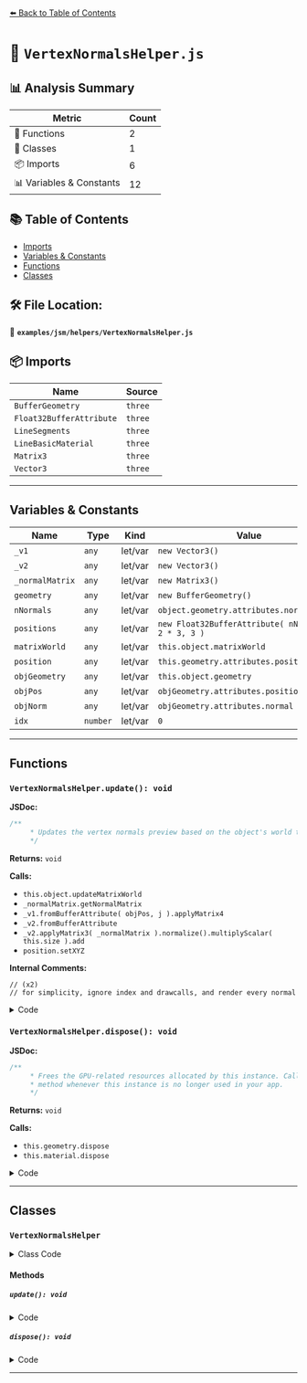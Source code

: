 [⬅️ Back to Table of Contents](../../../index.md)

# 📄 `VertexNormalsHelper.js`

## 📊 Analysis Summary

| Metric | Count |
|--------|-------|
| 🔧 Functions | 2 |
| 🧱 Classes | 1 |
| 📦 Imports | 6 |
| 📊 Variables & Constants | 12 |

## 📚 Table of Contents

- [Imports](#imports)
- [Variables & Constants](#variables-constants)
- [Functions](#functions)
- [Classes](#classes)

## 🛠️ File Location:
📂 **`examples/jsm/helpers/VertexNormalsHelper.js`**

## 📦 Imports

| Name | Source |
|------|--------|
| `BufferGeometry` | `three` |
| `Float32BufferAttribute` | `three` |
| `LineSegments` | `three` |
| `LineBasicMaterial` | `three` |
| `Matrix3` | `three` |
| `Vector3` | `three` |


---

## Variables & Constants

| Name | Type | Kind | Value | Exported |
|------|------|------|-------|----------|
| `_v1` | `any` | let/var | `new Vector3()` | ✗ |
| `_v2` | `any` | let/var | `new Vector3()` | ✗ |
| `_normalMatrix` | `any` | let/var | `new Matrix3()` | ✗ |
| `geometry` | `any` | let/var | `new BufferGeometry()` | ✗ |
| `nNormals` | `any` | let/var | `object.geometry.attributes.normal.count` | ✗ |
| `positions` | `any` | let/var | `new Float32BufferAttribute( nNormals * 2 * 3, 3 )` | ✗ |
| `matrixWorld` | `any` | let/var | `this.object.matrixWorld` | ✗ |
| `position` | `any` | let/var | `this.geometry.attributes.position` | ✗ |
| `objGeometry` | `any` | let/var | `this.object.geometry` | ✗ |
| `objPos` | `any` | let/var | `objGeometry.attributes.position` | ✗ |
| `objNorm` | `any` | let/var | `objGeometry.attributes.normal` | ✗ |
| `idx` | `number` | let/var | `0` | ✗ |


---

## Functions

### `VertexNormalsHelper.update(): void`

**JSDoc:**
```typescript
/**
	 * Updates the vertex normals preview based on the object's world transform.
	 */
```

**Returns:** `void`

**Calls:**

- `this.object.updateMatrixWorld`
- `_normalMatrix.getNormalMatrix`
- `_v1.fromBufferAttribute( objPos, j ).applyMatrix4`
- `_v2.fromBufferAttribute`
- `_v2.applyMatrix3( _normalMatrix ).normalize().multiplyScalar( this.size ).add`
- `position.setXYZ`

**Internal Comments:**
```
// (x2)
// for simplicity, ignore index and drawcalls, and render every normal
```

<details><summary>Code</summary>

```typescript
update() {

		this.object.updateMatrixWorld( true );

		_normalMatrix.getNormalMatrix( this.object.matrixWorld );

		const matrixWorld = this.object.matrixWorld;

		const position = this.geometry.attributes.position;

		//

		const objGeometry = this.object.geometry;

		if ( objGeometry ) {

			const objPos = objGeometry.attributes.position;

			const objNorm = objGeometry.attributes.normal;

			let idx = 0;

			// for simplicity, ignore index and drawcalls, and render every normal

			for ( let j = 0, jl = objPos.count; j < jl; j ++ ) {

				_v1.fromBufferAttribute( objPos, j ).applyMatrix4( matrixWorld );

				_v2.fromBufferAttribute( objNorm, j );

				_v2.applyMatrix3( _normalMatrix ).normalize().multiplyScalar( this.size ).add( _v1 );

				position.setXYZ( idx, _v1.x, _v1.y, _v1.z );

				idx = idx + 1;

				position.setXYZ( idx, _v2.x, _v2.y, _v2.z );

				idx = idx + 1;

			}

		}

		position.needsUpdate = true;

	}
```
</details>

### `VertexNormalsHelper.dispose(): void`

**JSDoc:**
```typescript
/**
	 * Frees the GPU-related resources allocated by this instance. Call this
	 * method whenever this instance is no longer used in your app.
	 */
```

**Returns:** `void`

**Calls:**

- `this.geometry.dispose`
- `this.material.dispose`

<details><summary>Code</summary>

```typescript
dispose() {

		this.geometry.dispose();
		this.material.dispose();

	}
```
</details>


---

## Classes

### `VertexNormalsHelper`

<details><summary>Class Code</summary>

```ts
class VertexNormalsHelper extends LineSegments {

	/**
	 * Constructs a new vertex normals helper.
	 *
	 * @param {Object3D} object - The object for which to visualize vertex normals.
	 * @param {number} [size=1] - The helper's size.
	 * @param {number|Color|string} [color=0xff0000] - The helper's color.
	 */
	constructor( object, size = 1, color = 0xff0000 ) {

		const geometry = new BufferGeometry();

		const nNormals = object.geometry.attributes.normal.count;
		const positions = new Float32BufferAttribute( nNormals * 2 * 3, 3 );

		geometry.setAttribute( 'position', positions );

		super( geometry, new LineBasicMaterial( { color, toneMapped: false } ) );

		/**
		 * The object for which to visualize vertex normals.
		 *
		 * @type {Object3D}
		 */
		this.object = object;

		/**
		 * The helper's size.
		 *
		 * @type {number}
		 * @default 1
		 */
		this.size = size;

		this.type = 'VertexNormalsHelper';

		/**
		 * Overwritten and set to `false` since the object's world transformation
		 * is encoded in the helper's geometry data.
		 *
		 * @type {boolean}
		 * @default false
		 */
		this.matrixAutoUpdate = false;

		/**
		 * This flag can be used for type testing.
		 *
		 * @type {boolean}
		 * @readonly
		 * @default true
		 */
		this.isVertexNormalsHelper = true;

		this.update();

	}

	/**
	 * Updates the vertex normals preview based on the object's world transform.
	 */
	update() {

		this.object.updateMatrixWorld( true );

		_normalMatrix.getNormalMatrix( this.object.matrixWorld );

		const matrixWorld = this.object.matrixWorld;

		const position = this.geometry.attributes.position;

		//

		const objGeometry = this.object.geometry;

		if ( objGeometry ) {

			const objPos = objGeometry.attributes.position;

			const objNorm = objGeometry.attributes.normal;

			let idx = 0;

			// for simplicity, ignore index and drawcalls, and render every normal

			for ( let j = 0, jl = objPos.count; j < jl; j ++ ) {

				_v1.fromBufferAttribute( objPos, j ).applyMatrix4( matrixWorld );

				_v2.fromBufferAttribute( objNorm, j );

				_v2.applyMatrix3( _normalMatrix ).normalize().multiplyScalar( this.size ).add( _v1 );

				position.setXYZ( idx, _v1.x, _v1.y, _v1.z );

				idx = idx + 1;

				position.setXYZ( idx, _v2.x, _v2.y, _v2.z );

				idx = idx + 1;

			}

		}

		position.needsUpdate = true;

	}

	/**
	 * Frees the GPU-related resources allocated by this instance. Call this
	 * method whenever this instance is no longer used in your app.
	 */
	dispose() {

		this.geometry.dispose();
		this.material.dispose();

	}

}
```
</details>

#### Methods

##### `update(): void`

<details><summary>Code</summary>

```ts
update() {

		this.object.updateMatrixWorld( true );

		_normalMatrix.getNormalMatrix( this.object.matrixWorld );

		const matrixWorld = this.object.matrixWorld;

		const position = this.geometry.attributes.position;

		//

		const objGeometry = this.object.geometry;

		if ( objGeometry ) {

			const objPos = objGeometry.attributes.position;

			const objNorm = objGeometry.attributes.normal;

			let idx = 0;

			// for simplicity, ignore index and drawcalls, and render every normal

			for ( let j = 0, jl = objPos.count; j < jl; j ++ ) {

				_v1.fromBufferAttribute( objPos, j ).applyMatrix4( matrixWorld );

				_v2.fromBufferAttribute( objNorm, j );

				_v2.applyMatrix3( _normalMatrix ).normalize().multiplyScalar( this.size ).add( _v1 );

				position.setXYZ( idx, _v1.x, _v1.y, _v1.z );

				idx = idx + 1;

				position.setXYZ( idx, _v2.x, _v2.y, _v2.z );

				idx = idx + 1;

			}

		}

		position.needsUpdate = true;

	}
```
</details>

##### `dispose(): void`

<details><summary>Code</summary>

```ts
dispose() {

		this.geometry.dispose();
		this.material.dispose();

	}
```
</details>


---